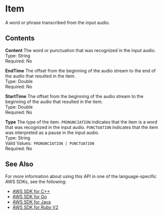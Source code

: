 # Item<a name="API_streaming_Item"></a>

A word or phrase transcribed from the input audio\.

## Contents<a name="API_streaming_Item_Contents"></a>

 **Content**   <a name="transcribe-Type-streaming_Item-Content"></a>
The word or punctuation that was recognized in the input audio\.  
Type: String  
Required: No

 **EndTime**   <a name="transcribe-Type-streaming_Item-EndTime"></a>
The offset from the beginning of the audio stream to the end of the audio that resulted in the item\.  
Type: Double  
Required: No

 **StartTime**   <a name="transcribe-Type-streaming_Item-StartTime"></a>
The offset from the beginning of the audio stream to the beginning of the audio that resulted in the item\.  
Type: Double  
Required: No

 **Type**   <a name="transcribe-Type-streaming_Item-Type"></a>
The type of the item\. `PRONUNCIATION` indicates that the item is a word that was recognized in the input audio\. `PUNCTUATION` indicates that the item was interpreted as a pause in the input audio\.  
Type: String  
Valid Values:` PRONUNCIATION | PUNCTUATION`   
Required: No

## See Also<a name="API_streaming_Item_SeeAlso"></a>

For more information about using this API in one of the language\-specific AWS SDKs, see the following:
+  [AWS SDK for C\+\+](https://docs.aws.amazon.com/goto/SdkForCpp/transcribe-streaming-2017-10-26/Item) 
+  [AWS SDK for Go](https://docs.aws.amazon.com/goto/SdkForGoV1/transcribe-streaming-2017-10-26/Item) 
+  [AWS SDK for Java](https://docs.aws.amazon.com/goto/SdkForJava/transcribe-streaming-2017-10-26/Item) 
+  [AWS SDK for Ruby V2](https://docs.aws.amazon.com/goto/SdkForRubyV2/transcribe-streaming-2017-10-26/Item) 